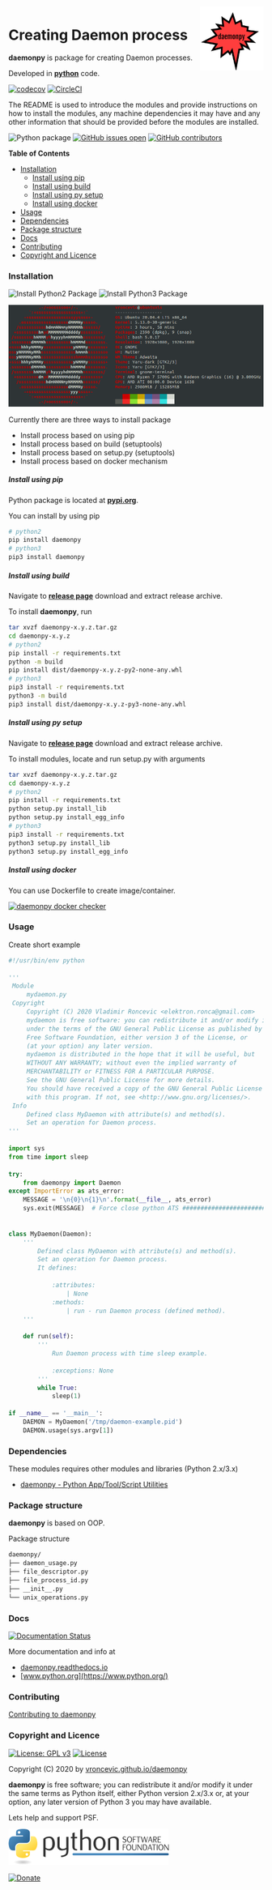 <img align="right" src="https://raw.githubusercontent.com/vroncevic/daemonpy/dev/docs/daemonpy_logo.png" width="25%">

# Creating Daemon process

**daemonpy** is package for creating Daemon processes.

Developed in **[python](https://www.python.org/)** code.

[![codecov](https://codecov.io/gh/vroncevic/daemonpy/branch/dev/graph/badge.svg?token=NKYH7UGEYS)](https://codecov.io/gh/vroncevic/daemonpy)
[![CircleCI](https://circleci.com/gh/vroncevic/daemonpy/tree/master.svg?style=svg)](https://circleci.com/gh/vroncevic/daemonpy/tree/master)

The README is used to introduce the modules and provide instructions on
how to install the modules, any machine dependencies it may have and any
other information that should be provided before the modules are installed.

![Python package](https://github.com/vroncevic/daemonpy/workflows/Python%20package%20daemonpy/badge.svg?branch=master) [![GitHub issues open](https://img.shields.io/github/issues/vroncevic/daemonpy.svg)](https://github.com/vroncevic/daemonpy/issues) [![GitHub contributors](https://img.shields.io/github/contributors/vroncevic/daemonpy.svg)](https://github.com/vroncevic/daemonpy/graphs/contributors)

<!-- START doctoc generated TOC please keep comment here to allow auto update -->
<!-- DON'T EDIT THIS SECTION, INSTEAD RE-RUN doctoc TO UPDATE -->
**Table of Contents**

- [Installation](#installation)
    - [Install using pip](#install-using-pip)
    - [Install using build](#install-using-build)
    - [Install using py setup](#install-using-py-setup)
    - [Install using docker](#install-using-docker)
- [Usage](#usage)
- [Dependencies](#dependencies)
- [Package structure](#package-structure)
- [Docs](#docs)
- [Contributing](#contributing)
- [Copyright and Licence](#copyright-and-licence)

<!-- END doctoc generated TOC please keep comment here to allow auto update -->

### Installation

![Install Python2 Package](https://github.com/vroncevic/daemonpy/workflows/Install%20Python2%20Package%20daemonpy/badge.svg?branch=master) ![Install Python3 Package](https://github.com/vroncevic/daemonpy/workflows/Install%20Python3%20Package%20daemonpy/badge.svg?branch=master)

![Ubuntu Linux OS](https://raw.githubusercontent.com/vroncevic/daemonpy/dev/docs/ubuntuxis.png)

Currently there are three ways to install package

- Install process based on using pip
- Install process based on build (setuptools)
- Install process based on setup.py (setuptools)
- Install process based on docker mechanism

##### Install using pip

Python package is located at **[pypi.org](https://pypi.org/project/daemonpy/)**.

You can install by using pip

```bash
# python2
pip install daemonpy
# python3
pip3 install daemonpy
```

##### Install using build

Navigate to **[release page](https://github.com/vroncevic/daemonpy/releases)** download and extract release archive.

To install **daemonpy**, run

```bash
tar xvzf daemonpy-x.y.z.tar.gz
cd daemonpy-x.y.z
# python2
pip install -r requirements.txt
python -m build
pip install dist/daemonpy-x.y.z-py2-none-any.whl
# python3
pip3 install -r requirements.txt
python3 -m build
pip3 install dist/daemonpy-x.y.z-py3-none-any.whl
```

##### Install using py setup

Navigate to **[release page](https://github.com/vroncevic/daemonpy/releases)** download and extract release archive.

To install modules, locate and run setup.py with arguments

```bash
tar xvzf daemonpy-x.y.z.tar.gz
cd daemonpy-x.y.z
# python2
pip install -r requirements.txt
python setup.py install_lib
python setup.py install_egg_info
# python3
pip3 install -r requirements.txt
python3 setup.py install_lib
python3 setup.py install_egg_info
```

##### Install using docker

You can use Dockerfile to create image/container.

[![daemonpy docker checker](https://github.com/vroncevic/daemonpy/workflows/daemonpy%20docker%20checker/badge.svg)](https://github.com/vroncevic/daemonpy/actions?query=workflow%3A%22daemonpy+docker+checker%22)

### Usage

Create short example

```python
#!/usr/bin/env python

'''
 Module
     mydaemon.py
 Copyright
     Copyright (C) 2020 Vladimir Roncevic <elektron.ronca@gmail.com>
     mydaemon is free software: you can redistribute it and/or modify it
     under the terms of the GNU General Public License as published by the
     Free Software Foundation, either version 3 of the License, or
     (at your option) any later version.
     mydaemon is distributed in the hope that it will be useful, but
     WITHOUT ANY WARRANTY; without even the implied warranty of
     MERCHANTABILITY or FITNESS FOR A PARTICULAR PURPOSE.
     See the GNU General Public License for more details.
     You should have received a copy of the GNU General Public License along
     with this program. If not, see <http://www.gnu.org/licenses/>.
 Info
     Defined class MyDaemon with attribute(s) and method(s).
     Set an operation for Daemon process.
'''

import sys
from time import sleep

try:
    from daemonpy import Daemon
except ImportError as ats_error:
    MESSAGE = '\n{0}\n{1}\n'.format(__file__, ats_error)
    sys.exit(MESSAGE)  # Force close python ATS ##############################


class MyDaemon(Daemon):
    '''
        Defined class MyDaemon with attribute(s) and method(s).
        Set an operation for Daemon process.
        It defines:

            :attributes:
                | None
            :methods:
                | run - run Daemon process (defined method).
    '''

    def run(self):
        '''
            Run Daemon process with time sleep example.

            :exceptions: None
        '''
        while True:
            sleep(1)

if __name__ == '__main__':
    DAEMON = MyDaemon('/tmp/daemon-example.pid')
    DAEMON.usage(sys.argv[1])
```

### Dependencies

These modules requires other modules and libraries (Python 2.x/3.x)

- [daemonpy - Python App/Tool/Script Utilities](https://pypi.org/project/daemonpy/)

### Package structure

**daemonpy** is based on OOP.

Package structure

```bash
daemonpy/
├── daemon_usage.py
├── file_descriptor.py
├── file_process_id.py
├── __init__.py
└── unix_operations.py
```

### Docs

[![Documentation Status](https://readthedocs.org/projects/daemonpy/badge/?version=latest)](https://daemonpy.readthedocs.io/projects/daemonpy/en/latest/?badge=latest)

More documentation and info at

- [daemonpy.readthedocs.io](https://daemonpy.readthedocs.io/en/latest/)
- [www.python.org](https://www.python.org/)

### Contributing

[Contributing to daemonpy](CONTRIBUTING.md)

### Copyright and Licence

[![License: GPL v3](https://img.shields.io/badge/License-GPLv3-blue.svg)](https://www.gnu.org/licenses/gpl-3.0) [![License](https://img.shields.io/badge/License-Apache%202.0-blue.svg)](https://opensource.org/licenses/Apache-2.0)

Copyright (C) 2020 by [vroncevic.github.io/daemonpy](https://vroncevic.github.io/daemonpy/)

**daemonpy** is free software; you can redistribute it and/or modify
it under the same terms as Python itself, either Python version 2.x/3.x or,
at your option, any later version of Python 3 you may have available.

Lets help and support PSF.

[![Python Software Foundation](https://raw.githubusercontent.com/vroncevic/daemonpy/dev/docs/psf-logo-alpha.png)](https://www.python.org/psf/)

[![Donate](https://www.paypalobjects.com/en_US/i/btn/btn_donateCC_LG.gif)](https://psfmember.org/index.php?q=civicrm/contribute/transact&reset=1&id=2)
